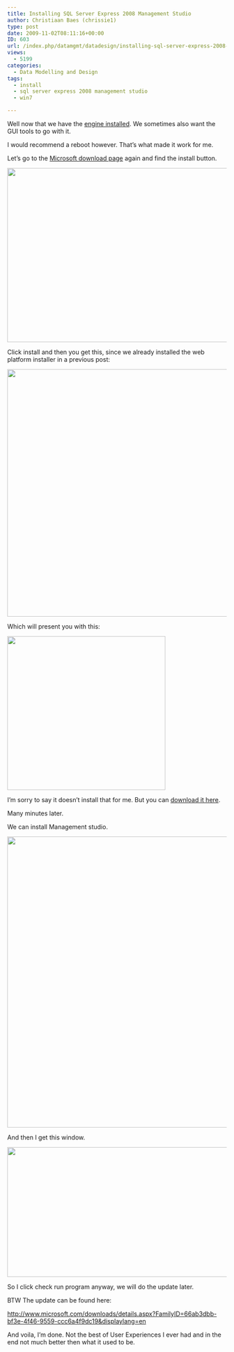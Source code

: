 ```yaml
---
title: Installing SQL Server Express 2008 Management Studio
author: Christiaan Baes (chrissie1)
type: post
date: 2009-11-02T08:11:16+00:00
ID: 603
url: /index.php/datamgmt/datadesign/installing-sql-server-express-2008-manag/
views:
  - 5199
categories:
  - Data Modelling and Design
tags:
  - install
  - sql server express 2008 management studio
  - win7

---
```

Well now that we have the [engine installed][1]. We sometimes also want the GUI tools to go with it.

<span class="MT_red">I would recommend a reboot however. That&#8217;s what made it work for me.</span>

Let&#8217;s go to the [Microsoft download page][2] again and find the install button.

<div class="image_block">
  <img src="/wp-content/uploads/blogs/DataMgmt/wpiinstaller/wpiinstaller5.png" alt="" title="" width="639" height="400" />
</div>

Click install and then you get this, since we already installed the web platform installer in a previous post:

<div class="image_block">
  <img src="/wp-content/uploads/blogs/DataMgmt/wpiinstaller/wpiinstaller6.png" alt="" title="" width="769" height="568" />
</div>

Which will present you with this:

<div class="image_block">
  <img src="/wp-content/uploads/blogs/DataMgmt/wpiinstaller/wpiinstaller4.png" alt="" title="" width="363" height="353" />
</div>

I&#8217;m sorry to say it doesn&#8217;t install that for me. But you can [download it here][3].

Many minutes later.

We can install Management studio.

<div class="image_block">
  <img src="/wp-content/uploads/blogs/DataMgmt/wpiinstaller/wpiinstaller7.png" alt="" title="" width="768" height="668" />
</div>

And then I get this window.

<div class="image_block">
  <img src="/wp-content/uploads/blogs/DataMgmt/wpiinstaller/wpiinstaller8.png" alt="" title="" width="602" height="298" />
</div>

So I click check run program anyway, we will do the update later.

BTW The update can be found here:

http://www.microsoft.com/downloads/details.aspx?FamilyID=66ab3dbb-bf3e-4f46-9559-ccc6a4f9dc19&displaylang=en

And voila, I&#8217;m done. Not the best of User Experiences I ever had and in the end not much better then what it used to be.

 [1]: /index.php/DataMgmt/DataDesign/installin-sql-server-express-2008-is-eas
 [2]: http://www.microsoft.com/express/sql/download/
 [3]: http://www.microsoft.com/downloads/thankyou.aspx?familyId=fbee1648-7106-44a7-9649-6d9f6d58056e&displayLang=en